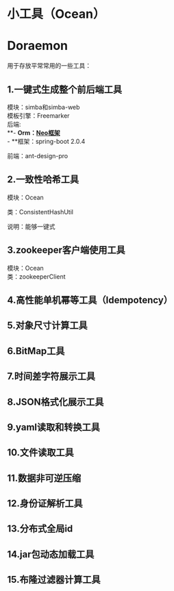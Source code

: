 # 小工具（Ocean）

<a name="IB0ic"></a>
# Doraemon
用于存放平常常用的一些工具：

<a name="Zefy4"></a>
## 1.一键式生成整个前后端工具
模块：simba和simba-web<br />模板引擎：Freemarker<br />后端:<br />**- **Orm：[Neo框架](https://github.com/SimonAlong/Neo)<br />**- **框架：spring-boot 2.0.4

前端：ant-design-pro

<a name="ELleo"></a>
## 2.一致性哈希工具
模块：Ocean

类：ConsistentHashUtil

说明：能够一键式

<a name="GR5g0"></a>
## 3.zookeeper客户端使用工具
模块：Ocean<br />类：zookeeperClient

<a name="Z3kVV"></a>
## 4.高性能单机幂等工具（Idempotency）
<a name="A5iCX"></a>
## 5.对象尺寸计算工具
<a name="eQpEH"></a>
## 6.BitMap工具
<a name="wFchM"></a>
## 7.时间差字符展示工具
<a name="0w4rz"></a>
## 8.JSON格式化展示工具
<a name="aeNfY"></a>
## 9.yaml读取和转换工具
<a name="8PwSJ"></a>
## 10.文件读取工具
<a name="EWYCM"></a>
## 11.数据非可逆压缩
<a name="LUl3Q"></a>
## 12.身份证解析工具
<a name="srNyL"></a>
## 13.分布式全局id
<a name="SatLe"></a>
## 14.jar包动态加载工具
<a name="1x5yi"></a>
## 15.布隆过滤器计算工具
